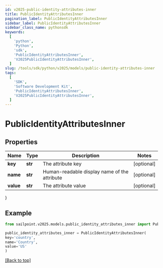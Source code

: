 ```yaml
---
id: v2025-public-identity-attributes-inner
title: PublicIdentityAttributesInner
pagination_label: PublicIdentityAttributesInner
sidebar_label: PublicIdentityAttributesInner
sidebar_class_name: pythonsdk
keywords:
  [
    'python',
    'Python',
    'sdk',
    'PublicIdentityAttributesInner',
    'V2025PublicIdentityAttributesInner',
  ]
slug: /tools/sdk/python/v2025/models/public-identity-attributes-inner
tags:
  [
    'SDK',
    'Software Development Kit',
    'PublicIdentityAttributesInner',
    'V2025PublicIdentityAttributesInner',
  ]
---
```


# PublicIdentityAttributesInner

## Properties

| Name | Type | Description | Notes |
| --- | --- | --- | --- |
| **key** | **str** | The attribute key | [optional] |
| **name** | **str** | Human-readable display name of the attribute | [optional] |
| **value** | **str** | The attribute value | [optional] |

}

## Example

```python
from sailpoint.v2025.models.public_identity_attributes_inner import PublicIdentityAttributesInner

public_identity_attributes_inner = PublicIdentityAttributesInner(
key='country',
name='Country',
value='US'
)

```

[[Back to top]](#)
